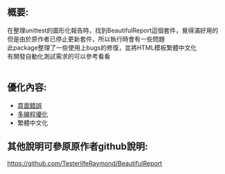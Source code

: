 ## 概要:
在整理unittest的圖形化報告時，找到BeautifulReport這個套件，覺得滿好用的<br>
但是由於原作者已停止更新套件，所以執行時會有一些問題<br>
此package整理了一些使用上bugs的修復，並將HTML模板繁體中文化<br>
有開發自動化測試需求的可以參考看看<br>
<br>
## 優化內容:
-  [頁面錯誤](https://blog.csdn.net/LucklyTiger/article/details/124683042 "頁面錯誤")
-  [多線程優化](https://blog.csdn.net/a15874301023/article/details/121765905 "多線程優化")
-  繁體中文化

## 其他說明可參原原作者github說明:
https://github.com/TesterlifeRaymond/BeautifulReport


